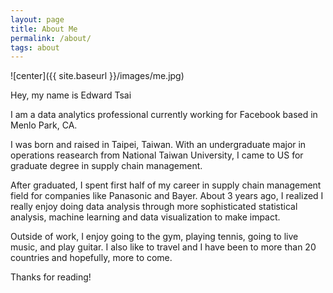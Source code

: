 ```yaml
---
layout: page
title: About Me
permalink: /about/
tags: about
---
```


![center]({{ site.baseurl }}/images/me.jpg)

Hey, my name is Edward Tsai

I am a data analytics professional currently working for Facebook based in Menlo Park, CA. 

I was born and raised in Taipei, Taiwan. With an undergraduate major in operations reasearch from National Taiwan University, I came to US for graduate degree in supply chain management. 

After graduated, I spent first half of my career in supply chain management field for companies like Panasonic and Bayer. About 3 years ago, I realized I really enjoy doing data analysis through more sophisticated statistical analysis, machine learning and data visualization to make impact. 

Outside of work, I enjoy going to the gym, playing tennis, going to live music, and play guitar. I also like to travel and I have been to more than 20 countries and hopefully, more to come.

Thanks for reading!
